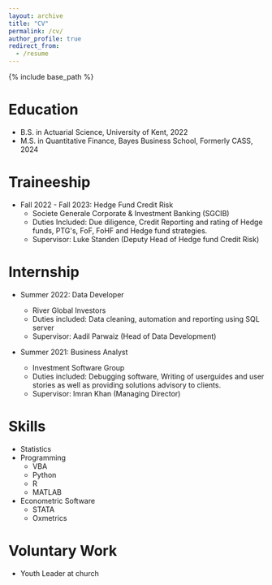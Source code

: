 ```yaml
---
layout: archive
title: "CV"
permalink: /cv/
author_profile: true
redirect_from:
  - /resume
---
```


{% include base_path %}


Education
======
* B.S. in Actuarial Science, University of Kent, 2022
* M.S. in Quantitative Finance, Bayes Business School, Formerly CASS, 2024



Traineeship
======
* Fall 2022 - Fall 2023: Hedge Fund Credit Risk
  * Societe Generale Corporate & Investment Banking (SGCIB)
  * Duties Included: Due diligence, Credit Reporting and rating of Hedge funds, PTG's, FoF, FoHF and Hedge fund strategies.
  * Supervisor: Luke Standen (Deputy Head of Hedge fund Credit Risk)
  



Internship
======
* Summer 2022: Data Developer
  * River Global Investors
  * Duties included: Data cleaning, automation and reporting using SQL server
  * Supervisor: Aadil Parwaiz (Head of Data Development)

* Summer 2021: Business Analyst
  * Investment Software Group
  * Duties included: Debugging software, Writing of userguides and user stories as well as providing solutions advisory to clients.
  * Supervisor: Imran Khan (Managing Director)


  
Skills
======
* Statistics
* Programming
  * VBA
  * Python
  * R
  * MATLAB
* Econometric Software
  * STATA
  * Oxmetrics
  
Voluntary Work
======
* Youth Leader at church
  
